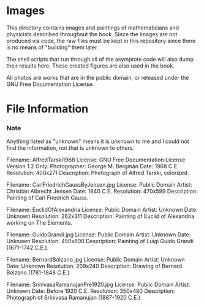 # Images
This directory contains images and paintings of mathematicians and physicists
described throughout the book. Since the images are not produced via code, the
raw files must be kept in this repository since there is no means of "building"
them later.

The shell scripts that run through all of the asymptote code will also dump
their results here. These created figures are also used in the book.

All photos are works that are in the public domain, or released under the GNU
Free Documentation License.

# File Information
### Note
Anything listed as "unknown" means it is unknown to me and I
could not find the information, not that is unknown to others.

   Filename: AlfredTarski1968
   License: GNU Free Documentation License Version 1.2 Only.
   Photographer: George M. Bergman
   Date: 1968 C.E.
   Resolution: 400x271
   Description: Photograph of Alfred Tarski, colorized.

   Filename: CarlFriedrichGaussByJensen.jpg
   License: Public Domain
   Artist: Christian Albrecht Jensen
   Date: 1840 C.E.
   Resolution: 470x599
   Description: Painting of Carl Friedrich Gauss.

   Filename: EuclidOfAlexandria
   License: Public Domain
   Artist: Unknown
   Date: Unknown
   Resolution: 262x311
   Description: Painting of Euclid of Alexandria working on The Elements.

   Filename: GuidoGrandi.jpg
   License: Public Domain
   Artist: Unknown
   Date: Unknown
   Resolution: 450x600
   Description: Painting of Luigi Guido Grandi (1671-1742 C.E.).

   Filename: BernardBolzano.jpg
   License: Public Domain
   Artist: Unknown
   Date: Unknown
   Resolution: 209x240
   Description: Drawing of Bernard Bolzano (1781-1848 C.E.).

   Filename: SrinivasaRamanujanPre1920.jpg
   License: Public Domain
   Artist: Unknown
   Date: Before 1920 C.E.
   Resolution: 350x480
   Description: Photograph of Srinivasa Ramanujan (1887-1920 C.E.).
